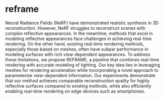 # reframe
Neural Radiance Fields (NeRF) have demonstrated realistic synthesis in 3D reconstruction. However, NeRF struggles to reconstruct scenes with complex reflective appearances. In the meantime, methods that excel in modeling reflective appearances face challenges in achieving real-time rendering. On the other hand, existing real-time rendering methods, especially those based on meshes, often have subpar performance in modeling surfaces with rich view-dependent appearances. To address these limitations, we propose REFRAME, a pipeline that combines real-time rendering with accurate modeling of lighting. Our key idea lies in leveraging meshes for rendering acceleration while incorporating a novel approach to parameterize view-dependent information. Our experiments demonstrate that our method achieves comparable reconstruction quality for highly reflective surfaces compared to existing methods, while also efficiently enabling real-time rendering on edge devices such as smartphones.
